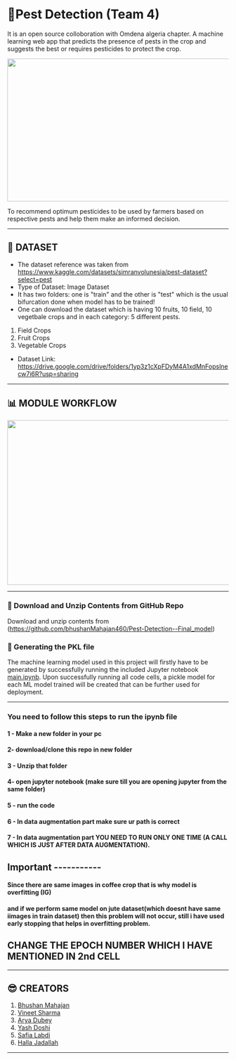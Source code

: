 # **:ear_of_rice:Pest Detection (Team 4)**

It is an open source colloboration with Omdena algeria chapter. A machine learning web app that predicts the presence of pests in the crop and suggests the best or requires pesticides to protect the crop.

<p align="center">
  <img width="600" height="325" src="![image](https://user-images.githubusercontent.com/68232386/230073816-92ab7ddb-64a2-459b-ae82-27cebb1bab1a.png)">
</p>

To recommend optimum pesticides to be used by farmers based on respective pests and help them make an informed decision.

---

## :pushpin: **DATASET** 
* The dataset reference was taken from https://www.kaggle.com/datasets/simranvolunesia/pest-dataset?select=pest
* Type of Dataset: Image Dataset
* It has two folders: one is "train" and the other is "test" which is the usual bifurcation done when model has to be trained!
* One can download the dataset which is having 10 fruits, 10 field, 10 vegetbale crops and in each category: 5 different pests.
1. Field Crops 
2. Fruit Crops 
3. Vegetable Crops
* Dataset Link: https://drive.google.com/drive/folders/1yp3z1cXpFDyM4A1xdMnFopslnecw7i6R?usp=sharing


---

## **:bar_chart: MODULE WORKFLOW**
<p align="left">
  <img width="600" height="375" src="D:\Pest Detection\Screenshot (158).png">
</p>

---

### :open_file_folder: Download and Unzip Contents from GitHub Repo

Download and unzip contents from (https://github.com/bhushanMahajan460/Pest-Detection--Final_model)

### :green_book: Generating the PKL file

The machine learning model used in this project will firstly have to be generated by successfully running the included Jupyter notebook [main.ipynb]([https://github.com/bhushanMahajan460/Pest-Detection--Final_model/blob/main/main.ipynb]). Upon successfully running all code cells, a pickle model for each ML model trained will be created that can be further used for deployment.

---


### You need to follow this steps to run the ipynb file

#### 1 - Make a new folder in your pc
#### 2- download/clone this repo in new folder
#### 3 - Unzip that folder
#### 4-  open jupyter notebook (make sure till you are opening jupyter from the same folder)
#### 5 - run the code
#### 6 - In data augmentation part make sure ur path is correct
#### 7 - In data augmentation part YOU NEED TO RUN ONLY ONE TIME (A CALL WHICH IS JUST AFTER DATA AUGMENTATION).


## Important -----------
#### Since there are same images in coffee crop that is why model is overfitting (IG)
#### and if we perform same model on jute dataset(which doesnt have same iimages in train dataset) then this problem will not occur, still i have used early stopping that helps in overfitting problem.

## CHANGE THE EPOCH NUMBER WHICH I HAVE MENTIONED IN 2nd CELL

---

## **:sunglasses: CREATORS**
1. [Bhushan Mahajan](https://github.com/bhushanMahajan460)
2. [Vineet Sharma](https://github.com/Vinit171)
3. [Arya Dubey](https://github.com/aryadubey)
4. [Yash Doshi](https://github.com/YashDoshi17)
5. [Safia Labdi](https://github.com/safialabdi)
6. [Halla Jadallah](https://github.com/halajadallah)

--- 
